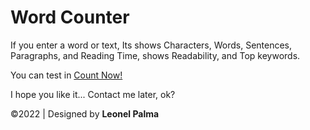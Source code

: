 # Word Counter

<p>If you enter a word or text, Its shows Characters, Words, Sentences, Paragraphs, and Reading Time, shows Readability, and Top keywords.</p>

You can test in
<a href="https://leonelpalma.github.io/Word_Counter/" target="_blank">Count Now!</a>

I hope you like it... Contact me later, ok?

©2022 | Designed by <b>Leonel Palma<b>
